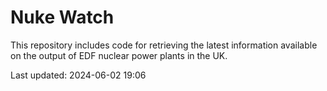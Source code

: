 # Nuke Watch

This repository includes code for retrieving the latest information available on the output of EDF nuclear power plants in the UK.

Last updated: 2024-06-02 19:06